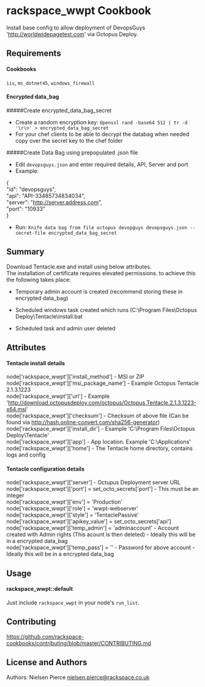 rackspace_wwpt Cookbook
=================
Install base config to allow deployment of DevopsGuys 'http://worldwidepagetest.com' via Octopus Deploy.

Requirements
------------

#### Cookbooks
`iis`, `ms_dotnet45`, `windows_firewall`

#### Encrypted data_bag

#####Create encrypted_data_bag_secret

- Create a random encryption key: `Openssl rand -base64 512 | tr -d '\r\n' > encrypted_data_bag_secret`
- For your chef clients to be able to decrypt the databag when needed copy over the secret key to the chef folder

#####Create Data Bag using prepopulated .json file

- Edit `devopsguys.json` and enter required details, API, Server and port
- Example:

{  
"id": "devopsguys",  
"api": "API-33485734834034",  
"server": "http://server.address.com",  
"port": "10933"  
}

- Run: `Knife data bag from file octopus devopguys devopsguys.json --secret-file encrypted_data_bag_secret`


Summary
-------
Download Tentacle.exe and install using below attributes.  
The installation of certificate requires elevated permissions. to achieve this the following takes place:  

- Temporary admin account is created (recommend storing these in encrypted data_bag)
  
- Scheduled windows task created which runs (C:\Program Files\\Octopus Deploy\Tentacle\\install.bat 

- Scheduled task and admin user deleted

Attributes
----------

#### Tentacle install details
node['rackspace_wwpt']['install_method'] - MSI or ZIP  
node['rackspace_wwpt']['msi_package_name'] - Example Octopus Tentacle 2.1.3.1223  
node['rackspace_wwpt']['url'] - Example 'http://download.octopusdeploy.com/octopus/Octopus.Tentacle.2.1.3.1223-x64.msi'  
node['rackspace_wwpt']['checksum']  - Checksum of above file (Can be found via http://hash.online-convert.com/sha256-generator)  
node['rackspace_wwpt']['install_dir'] - Example 'C:\Program Files\Octopus Deploy\Tentacle'  
node['rackspace_wwpt']['app'] - App location. Example 'C:\Applications'  
node['rackspace_wwpt']['home'] - The Tentacle home directory, contains logs and config

#### Tentacle configuration details
node['rackspace_wwpt']['server'] - Octupus Deployment server URL  
node['rackspace_wwpt']['port'] = set_octo_secrets['port'] - This must be an integer  
node['rackspace_wwpt']['env'] = 'Production'  
node['rackspace_wwpt']['role'] = 'wwpt-webserver'  
node['rackspace_wwpt']['style'] = 'TentaclePassive'  
node['rackspace_wwpt']['apikey_value'] = set_octo_secrets['api']  
node['rackspace_wwpt']['temp_admin'] = 'adminaccount' - Account created with Admin rights (This acount is then deleted) - Ideally this will be in a encrypted data_bag  
node['rackspace_wwpt']['temp_pass'] = '' - Password for above account - Ideally this will be in a encrypted data_bag  


Usage
-----
#### rackspace_wwpt::default

Just include `rackspace_wwpt` in your node's `run_list`.  


Contributing
------------

https://github.com/rackspace-cookbooks/contributing/blob/master/CONTRIBUTING.md

License and Authors
-------------------
Authors: Nielsen Pierce <nielsen.pierce@rackspace.co.uk>
